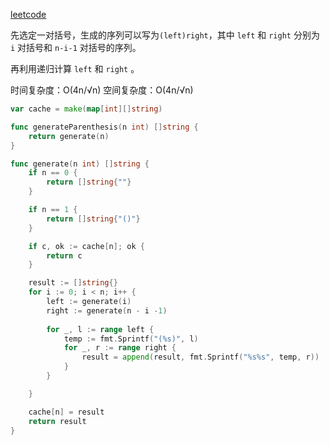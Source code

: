 [leetcode](https://leetcode.cn/problems/generate-parentheses/submissions/)

先选定一对括号，生成的序列可以写为`(left)right`，其中 `left` 和 `right` 分别为 `i` 对括号和 `n-i-1` 对括号的序列。

再利用递归计算 `left` 和 `right` 。

时间复杂度：O(4n/√n)
空间复杂度：O(4n/√n)

```Go
var cache = make(map[int][]string)

func generateParenthesis(n int) []string {
    return generate(n)
}

func generate(n int) []string {
    if n == 0 {
        return []string{""}
    }

    if n == 1 {
        return []string{"()"}
    }

    if c, ok := cache[n]; ok {
        return c
    }

    result := []string{}
    for i := 0; i < n; i++ {
        left := generate(i)
        right := generate(n - i -1)
        
        for _, l := range left {
            temp := fmt.Sprintf("(%s)", l)
            for _, r := range right {
                result = append(result, fmt.Sprintf("%s%s", temp, r))
            }
        }

    }

    cache[n] = result
    return result
}
```